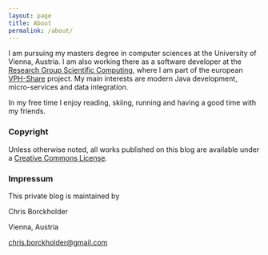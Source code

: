 ```yaml
---
layout: page
title: About
permalink: /about/
---
```


I am pursuing my masters degree in computer sciences at the University of Vienna, Austria. I am also working there as a software developer at the [Research Group Scientific Computing], where I am part of the european [VPH-Share] project. My main interests are modern Java development, micro-services and data integration.

In my free time I enjoy reading, skiing, running and having a good time with my friends.

### Copyright

Unless otherwise noted, all works published on this blog are available under a [Creative Commons License][CCL].

### Impressum

This private blog is maintained by

Chris Borckholder

Vienna, Austria

[chris.borckholder@gmail.com](mailto:chris.borckholder@gmail.com)

[Research Group Scientific Computing]: http://cs.univie.ac.at/research/research-groups/scientific-computing/
[VPH-Share]: http://vph-share.eu/
[CCL]: http://creativecommons.org/licenses/by/4.0/
